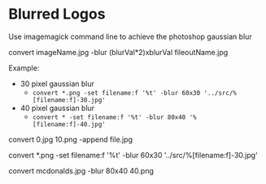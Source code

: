 # Blurred Logos
Use imagemagick command line to achieve the photoshop gaussian blur

convert imageName.jpg -blur (blurVal*2)xblurVal fileoutName.jpg

Example:
- 30 pixel gaussian blur
    - `convert *.png -set filename:f '%t' -blur 60x30 '../src/%[filename:f]-30.jpg'`
- 40 pixel gaussian blur
    - `convert * -set filename:f '%t' -blur 80x40 '%[filename:f]-40.jpg'`

convert 0.jpg 10.png -append file.jpg


convert *.png -set filename:f '%t' -blur 60x30 '../src/%[filename:f]-30.jpg'


convert mcdonalds.jpg -blur 80x40 40.png